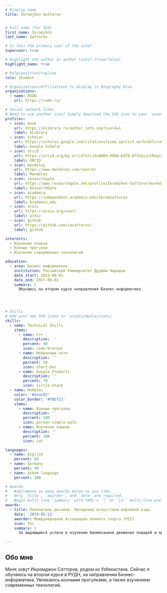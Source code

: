 ```yaml
---
# Display name
title: Ikromjhon Sattorov 


# Full name (for SEO)
first_name: Ikromjhon
last_name: Sattorov

# Is this the primary user of the site?
superuser: true

# Highlight the author in author lists? (true/false)
highlight_name: true

# Role/position/tagline
role: Student

# Organizations/Affiliations to display in Biography blox
organizations:
  - name: RUDN
    url: https://rudn.ru/

# Social network links
# Need to use another icon? Simply download the SVG icon to your `assets/media/icons/` folder.
profiles:
  - icon: book
    url: https://elibrary.ru/author_info.asp?isold=1
    label: eLibrary
  - icon: scholar
    url: https://scholar.google.com/citations?view_op=list_works&hl=ru&user=LtdEI5EAAAAJ
    label: Google Scholar
  - icon: orcid
    url: https://orcid.org/my-orcid?orcid=0009-0008-6478-0751&justRegistered=true
    label: ORCID
  - icon: mendeley
    url: https://www.mendeley.com/search/
    label: Mendeley
  - icon: researchgate
    url: https://www.researchgate.net/profile/Ikromjhon-Sattorov?ev=hdr_xprf&_tp=eyJjb250ZXh0Ijp7ImZpcnN0UGFnZSI6InNpZ251cCIsInBhZ2UiOiJob21lIiwicHJldmlvdXNQYWdlIjoic2lnbnVwIiwicG9zaXRpb24iOiJnbG9iYWxIZWFkZXIifX0
    label: ResearchGate
  - icon: academia
    url: https://independent.academia.edu/IkromSattorov
    label: Academia.edu
  - icon: arxiv
    url: https://arxiv.org/user/
    label: arXiv
  - icon: github
    url: https://github.com/iasattorov/
    label: github

interests:
  - Изучение языков
  - Конные прогулки
  - Изучение соверменных технологий

education:
  - area: Бизнес-информатика
    institution: Российский Университет Дружбы Народов
    date_start: 2023-09-01
    date_end: 2027-09-01
    summary: |
      Обучаюсь на втором курсе направления Бизнес-информатика.

  


# Skills
# Add your own SVG icons to `assets/media/icons/`
skills:
  - name: Technical Skills
    items:
      - name: C++
        description: ''
        percent: 40
        icon: code-bracket
      - name: Нейронные сети
        description: ''
        percent: 50
        icon: chart-bar
      - name: Google Products
        description: ''
        percent: 70
        icon: circle-stack
  - name: Hobbies
    color: '#eeac02'
    color_border: '#f0bf23'
    items:
      - name: Конные прогулки
        description: ''
        percent: 100
        icon: person-simple-walk
      - name: Изучение языков
        description: ''
        percent: 100
        icon: cat

languages:
  - name: English
    percent: 60
  - name: Germany
    percent: 40
  - name: Uzbek language
    percent: 100

# Awards.
#   Add/remove as many awards below as you like.
#   Only `title`, `awarder`, and `date` are required.
#   Begin multi-line `summary` with YAML's `|` or `|2-` multi-line prefix and indent 2 spaces below.
awards:
  - title: Повелитель рысаков. Овладение искусством верховой езды.
    date: '2019-05-12'
    awarder: Международная Ассоциация конного спорта (FEI)
    icon: fei
    summary: |
      За выдающиеся успехи в изучении биомеханики движения лошадей и практическое применение знаний на соревнованиях. Мне удалось достичь уровня, позволяющего потимизировать взаимодействие с лошадью так, что результаты в дисциплинах троеборья и выездки улучшились; демонстрировал исключительное понимание конской анатомии и поведения.

---
```


## Обо мне

Меня зовут Икромджон Сатторов, родом из Узбекистана. Сейчас я обучаюсь на втором курсе в РУДН, на направлении Бизнес-информатика. Увлекаюсь конными прогулками, а также изучением современных технологий.
